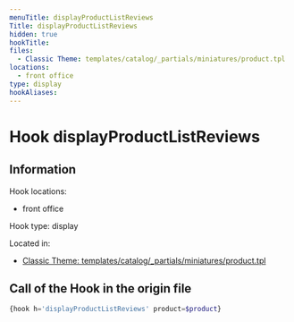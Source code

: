 ```yaml
---
menuTitle: displayProductListReviews
Title: displayProductListReviews
hidden: true
hookTitle: 
files:
  - Classic Theme: templates/catalog/_partials/miniatures/product.tpl
locations:
  - front office
type: display
hookAliases:
---
```


# Hook displayProductListReviews

## Information

Hook locations: 
  - front office

Hook type: display

Located in: 
  - [Classic Theme: templates/catalog/_partials/miniatures/product.tpl](https://github.com/PrestaShop/classic-theme/blob/develop/templates/catalog/_partials/miniatures/product.tpl)

## Call of the Hook in the origin file

```php
{hook h='displayProductListReviews' product=$product}
```